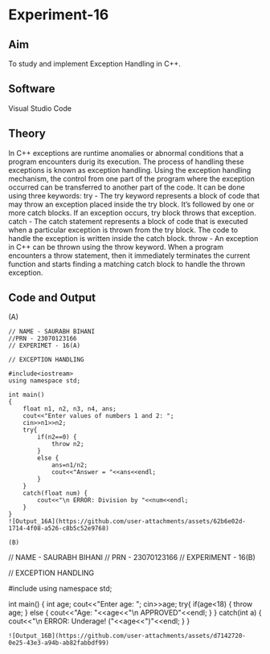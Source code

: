 # Experiment-16
## Aim
To study and implement Exception Handling in C++.

## Software
Visual Studio Code

## Theory
In C++ exceptions are runtime anomalies or abnormal conditions that a program encounters durig its execution.
The process of handling these exceptions is known as exception handling.
Using the exception handling mechanism, the control from one part of the program where the exception occurred can be transferred to another part of the code.
It can be done using three keywords:
try - The try keyword represents a block of code that may throw an exception placed inside the try block. It’s followed by one or more catch blocks. If an exception occurs, try block throws that exception.
catch - The catch statement represents a block of code that is executed when a particular exception is thrown from the try block. The code to handle the exception is written inside the catch block.
throw - An exception in C++ can be thrown using the throw keyword. When a program encounters a throw statement, then it immediately terminates the current function and starts finding a matching catch block to handle the thrown exception.
## Code and Output
(A)
```
// NAME - SAURABH BIHANI
//PRN - 23070123166 
// EXPERIMET - 16(A) 

// EXCEPTION HANDLING 

#include<iostream>
using namespace std;

int main()
{
    float n1, n2, n3, n4, ans;
    cout<<"Enter values of numbers 1 and 2: ";
    cin>>n1>>n2;
    try{
        if(n2==0) {
            throw n2;
        }
        else {
            ans=n1/n2;
            cout<<"Answer = "<<ans<<endl;
        }
    }
    catch(float num) {
        cout<<"\n ERROR: Division by "<<num<<endl;
    }
}
![Output_16A](https://github.com/user-attachments/assets/62b6e02d-1714-4f08-a526-c8b5c52e9768)

(B)
```
// NAME - SAURABH BIHANI
// PRN - 23070123166 
// EXPERIMENT - 16(B) 

// EXCEPTION HANDLING 

#include<iostream>
using namespace std;

int main()
{
    int age;
    cout<<"Enter age: ";
    cin>>age;
    try{
        if(age<18) {
            throw age;
        }
        else {
            cout<<"Age: "<<age<<"\n APPROVED"<<endl;
        }
    }
    catch(int a) {
        cout<<"\n ERROR: Underage! ("<<age<<")"<<endl;
    }
}
```
![Output_16B](https://github.com/user-attachments/assets/d7142720-0e25-43e3-a94b-ab82fabbdf99)
